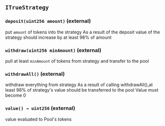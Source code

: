 ## `ITrueStrategy`






### `deposit(uint256 amount)` (external)



put `amount` of tokens into the strategy
As a result of the deposit value of the strategy should increase by at least 98% of amount

### `withdraw(uint256 minAmount)` (external)



pull at least `minAmount` of tokens from strategy and transfer to the pool

### `withdrawAll()` (external)



withdraw everything from strategy
As a result of calling withdrawAll(),at least 98% of strategy's value should be transferred to the pool
Value must become 0

### `value() → uint256` (external)



value evaluated to Pool's tokens


